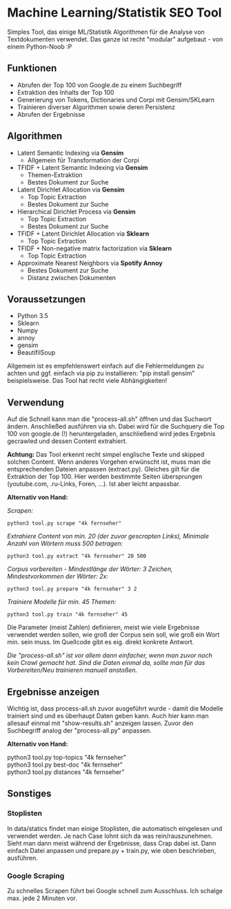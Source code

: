 # Machine Learning/Statistik SEO Tool

Simples Tool, das einige ML/Statistik Algorithmen für die Analyse von Textdokumenten verwendet. Das ganze ist recht "modular" aufgebaut - von einem Python-Noob :P

## Funktionen

- Abrufen der Top 100 von Google.de zu einem Suchbegriff
- Extraktion des Inhalts der Top 100
- Generierung von Tokens, Dictionaries und Corpi mit Gensim/SKLearn
- Trainieren diverser Algorithmen sowie deren Persistenz
- Abrufen der Ergebnisse

## Algorithmen

- Latent Semantic Indexing via <strong>Gensim</strong>
    - Allgemein für Transformation der Corpi
- TFIDF + Latent Semantic Indexing via <strong>Gensim</strong>
    - Themen-Extraktion
    - Bestes Dokument zur Suche
- Latent Dirichlet Allocation via <strong>Gensim</strong>
    - Top Topic Extraction
    - Bestes Dokument zur Suche
- Hierarchical Dirichlet Process via <strong>Gensim</strong>
    - Top Topic Extraction
    - Bestes Dokument zur Suche
- TFIDF + Latent Dirichlet Allocation via <strong>Sklearn</strong>
    - Top Topic Extraction
- TFIDF + Non-negative matrix factorization via <strong>Sklearn</strong>
    - Top Topic Extraction
- Approximate Nearest Neighbors via <strong>Spotify Annoy</strong>
    - Bestes Dokument zur Suche
    - Distanz zwischen Dokumenten

## Voraussetzungen

- Python 3.5
- Sklearn
- Numpy
- annoy
- gensim
- BeautifilSoup

Allgemein ist es empfehlenswert einfach auf die Fehlermeldungen zu achten und ggf. einfach via pip zu installieren: "pip install gensim" beispielsweise. Das Tool hat recht viele Abhängigkeiten!

## Verwendung

Auf die Schnell kann man die "process-all.sh" öffnen und das Suchwort ändern. Anschließed ausführen via sh. Dabei wird für die Suchquery die Top 100 von google.de (!) heruntergeladen, anschließend wird jedes Ergebnis gecrawled und dessen Content extrahiert.

<strong>Achtung:</strong> Das Tool erkennt recht simpel englische Texte und skipped solchen Content. Wenn anderes Vorgehen erwünscht ist, muss man die entsprechenden Dateien anpassen (extract.py). Gleiches gilt für die Extraktion der Top 100. Hier werden bestimmte Seiten übersprungen (youtube.com, .ru-Links, Foren, ...). Ist aber leicht anpassbar.

<strong>Alternativ von Hand:</strong>

<em>Scrapen:</em><br />
```
python3 tool.py scrape "4k fernseher"
```

<em>Extrahiere Content von min. 20 (der zuvor gescrapten Links), Minimale Anzahl von Wörtern muss 500 betragen:</em><br />
```
python3 tool.py extract "4k fernseher" 20 500
```

<em>Corpus vorbereiten - Mindestlänge der Wörter: 3 Zeichen, Mindestvorkommen der Wörter: 2x:</em><br />
```
python3 tool.py prepare "4k fernseher" 3 2
```

<em>Trainiere Modelle für min. 45 Themen:</em><br />
```
python3 tool.py train "4k fernseher" 45
```

Die Parameter (meist Zahlen) definieren, meist wie viele Ergebnisse verwendet werden sollen, wie groß der Corpus sein soll, wie groß ein Wort min. sein muss. Im Quellcode gibt es eig. direkt konkrete Antwort.

<em>Die "process-all.sh" ist vor allem dann einfacher, wenn man zuvor noch kein Crawl gemacht hat. Sind die Daten einmal da, sollte man für das Vorbereiten/Neu trainieren manuell anstoßen.</em>

## Ergebnisse anzeigen

Wichtig ist, dass process-all.sh zuvor ausgeführt wurde - damit die Modelle trainiert sind und es überhaupt Daten geben kann.
Auch hier kann man allesauf einmal mit "show-results.sh" anzeigen lassen. Zuvor den Suchbegriff analog der "process-all.py" anpassen.

<strong>Alternativ von Hand:</strong>

python3 tool.py top-topics "4k fernseher" <br />
python3 tool.py best-doc "4k fernseher"<br />
python3 tool.py distances "4k fernseher"<br />

## Sonstiges

### Stoplisten

In data/statics findet man einige Stoplisten, die automatisch eingelesen und verwendet werden. Je nach Case lohnt sich da was rein/rauszunehmen. Sieht man dann meist während der Ergebnisse, dass Crap dabei ist. Dann einfach Datei anpassen und prepare.py + train.py, wie oben beschrieben, ausführen.

### Google Scraping

Zu schnelles Scrapen führt bei Google schnell zum Ausschluss. Ich schalge max. jede 2 Minuten vor.
